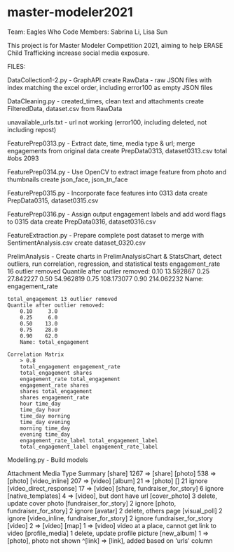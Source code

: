 # master-modeler2021

Team: Eagles Who Code
Members: Sabrina Li, Lisa Sun


This project is for Master Modeler Competition 2021, aiming to help ERASE Child Trafficking increase social media exposure.


FILES:

DataCollection1-2.py - GraphAPI
	create RawData - raw JSON files with index matching the excel order, including error100 as empty JSON files

DataCleaning.py - created_times, clean text and attachments
	create FilteredData, dataset.csv from RawData


unavailable_urls.txt - url not working (error100, including deleted, not including repost)


FeaturePrep0313.py - Extract date, time, media type & url; merge engagements from original data
	create PrepData0313, dataset0313.csv
	total #obs 2093


FeaturePrep0314.py - Use OpenCV to extract image feature from photo and thumbnails
	create json_face, json_tn_face


FeaturePrep0315.py - Incorporate face features into 0313 data
	create PrepData0315, dataset0315.csv


FeaturePrep0316.py - Assign output engagement labels and add word flags to 0315 data
	create PrepData0316, dataset0316.csv


FeatureExtraction.py - Prepare complete post dataset to merge with SentimentAnalysis.csv
	create dataset_0320.csv


PrelimAnalysis - Create charts in PrelimAnalysisChart & StatsChart, detect outliers, run correlation, regression, and statistical tests
	engagement_rate 16 outlier removed
	Quantile after outlier removed: 
		0.10     13.592867
		0.25     27.842227
		0.50     54.962819
		0.75    108.173077
		0.90    214.062232
		Name: engagement_rate

	total_engagement 13 outlier removed
	Quantile after outlier removed: 
		0.10     3.0
		0.25     6.0
		0.50    13.0
		0.75    28.0
		0.90    62.0
		Name: total_engagement

	Correlation Matrix
		> 0.8
		total_engagement engagement_rate
		total_engagement shares
		engagement_rate total_engagement
		engagement_rate shares
		shares total_engagement
		shares engagement_rate
		hour time_day
		time_day hour
		time_day morning
		time_day evening
		morning time_day
		evening time_day
		engagement_rate_label total_engagement_label
		total_engagement_label engagement_rate_label


Modelling.py - Build models



Attachment Media Type Summary
[share]                                 1267	=> [share]
[photo]                                  538	=> [photo]
[video_inline]                           207	=> [video]
[album]                                   21	=> [photo]
[]                                        21	ignore
[video_direct_response]                   17	=> [video]
[share, fundraiser_for_story]              6	ignore
[native_templates]                         4	=> [video], but dont have url
[cover_photo]                              3	delete, update cover photo
[fundraiser_for_story]                     2	ignore
[photo, fundraiser_for_story]              2	ignore
[avatar]                                   2	delete, others page
[visual_poll]                              2	ignore
[video_inline, fundraiser_for_story]       2 	ignore fundraiser_for_story
[video]                                    2	=> [video]
[map]                                      1	=> [video] video at a place, cannot get link to video
[profile_media]                            1    delete, update profile picture
[new_album]                                1    => [photo], photo not shown
^[link]											=> [link], added based on 'urls' column



